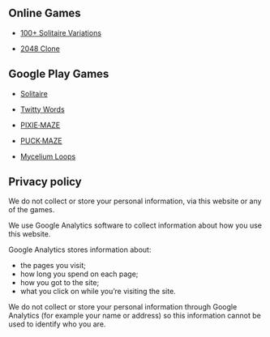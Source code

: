 
## Online Games

* [100+ Solitaire Variations](https://oddstream.games/Solitaire/index.html)

* [2048 Clone](https://oddstream.games/Soltz/index.html)

## Google Play Games

* [Solitaire](https://play.google.com/store/apps/details?id=com.oddstream.solitaire)

* [Twitty Words](https://play.google.com/store/apps/details?id=com.oddstream.twitty)

* [PIXIE·MAZE](https://play.google.com/store/apps/details?id=com.oddstream.PixieMaze)

* [PUCK·MAZE](https://play.google.com/store/apps/details?id=com.oddstream.puckmaze)

* [Mycelium Loops](https://play.google.com/store/apps/details?id=com.oddstream.mycelium)

## Privacy policy

We do not collect or store your personal information, via this website or any of the games.

We use Google Analytics software to collect information about how you use this website.

Google Analytics stores information about:

- the pages you visit;
- how long you spend on each page;
- how you got to the site;
- what you click on while you’re visiting the site.

We do not collect or store your personal information through Google Analytics (for example your name or address) so this information cannot be used to identify who you are.
